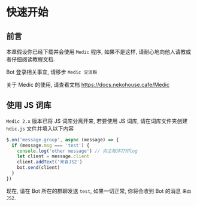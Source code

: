# 快速开始

## 前言
本章假设你已经下载并会使用 `Medic` 程序, 如果不是这样, 请耐心地向他人请教或者仔细阅读教程文档.

Bot 登录相关事宜, 请移步 `Medic 交流群`

关于 Medic 的使用, 请查看文档 https://docs.nekohouse.cafe/Medic

## 使用 JS 词库
`Medic 2.x` 版本已将 JS 词库分离开来, 若要使用 JS 词库, 请在词库文件夹创建 `hdic.js` 文件并填入以下内容
```javascript
$.on('message.group', async (message) => {
  if (message.msg === 'test') {
    console.log('other message') // 向主程序打印log
    let client = message.client
    client.addText('来自JS2')
    bot.send(client)
  }
})
```
现在, 请在 Bot 所在的群聊发送 `test`, 如果一切正常, 你将会收到 Bot 的消息 `来自JS2`.
